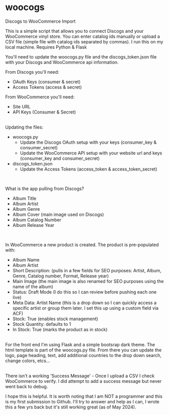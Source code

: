 # woocogs
Discogs to WooCommerce Import

This is a simple script that allows you to connect Discogs and your WooCommerce vinyl store. You can enter catalog ids manually or upload a CSV file (simple file with catalog ids separated by commas). I run this on my local machine.  Requires Python & Flask

You'll need to update the woocogs.py file and the discogs_token.json file with your Discogs and WooCommerce api information.  

From Discogs you'll need:<br> 
  - OAuth Keys (consumer & secret)
  - Access Tokens (access & secret)

From WooCommerce you'll need:<br>
  - Site URL
  - API Keys (Consumer & Secret)
<br><br>

Updating the files:
  - woocogs.py<br>
    - Update the Discogs OAuth setup with your keys (consumer_key & consumer_secret)
    - Update the WooCommerce API setup with your website url and keys (consumer_key and consumer_secret)
  - discogs_token.json<br>
    - Update the Access Tokens (access_token & access_token_secret)
<br>

What is the app pulling from Discogs?<br>
  - Album Title 
  - Album Artist
  - Album Genre
  - Album Cover (main image used on Discogs)
  - Album Catalog Number
  - Album Release Year
<br>

In WooCommerce a new product is created. The product is pre-populated with:<br>
  - Album Name 
  - Album Artist
  - Short Description: (pulls in a few fields for SEO purposes: Artist, Album, Genre, Catalog number, Format, Release year)
  - Main Image (the main image is also renamed for SEO purposes using the name of the album)
  - Status: Draft Mode (I do this so I can review before pushing each one live)
  - Meta Data: Artist Name (this is a drop down so I can quickly access a specific artist or group them later. I set this up using a custom field via ACF)
  - Stock: True (enables stock management)
  - Stock Quantity: defaults to 1
  - In Stock: True (marks the product as in stock)<br><br>

For the front end I'm using Flask and a simple bootsrap dark theme. The html template is part of the woocogs.py file. From there you can update the logo, page heading, text, add additional countries to the drop down search, change colors, etcs...<br><br>

There isn't a working 'Success Message' - Once I upload a CSV I check WooCommerce to verify. I did attempt to add a success message but never went back to debug.

I hope this is helpful. It is worth noting that I am NOT a programmer and this is my first submission to Github. I'll try to answer and help as I can, I wrote this a few yrs back but it's still working great (as of May 2024).


  
